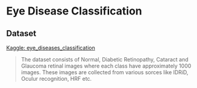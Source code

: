 # Eye Disease Classification

## Dataset

[Kaggle: eye_diseases_classification](https://www.kaggle.com/datasets/gunavenkatdoddi/eye-diseases-classification)
>The dataset consists of Normal, Diabetic Retinopathy, Cataract and Glaucoma retinal images where each class have approximately 1000 images. These images are collected from various sorces like IDRiD, Oculur recognition, HRF etc.